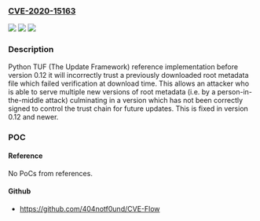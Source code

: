 ### [CVE-2020-15163](https://cve.mitre.org/cgi-bin/cvename.cgi?name=CVE-2020-15163)
![](https://img.shields.io/static/v1?label=Product&message=tuf&color=blue)
![](https://img.shields.io/static/v1?label=Version&message=%3C%200.12%20&color=brightgreen)
![](https://img.shields.io/static/v1?label=Vulnerability&message=CWE-863%3A%20Incorrect%20Authorization&color=brightgreen)

### Description

Python TUF (The Update Framework) reference implementation before version 0.12 it will incorrectly trust a previously downloaded root metadata file which failed verification at download time. This allows an attacker who is able to serve multiple new versions of root metadata (i.e. by a person-in-the-middle attack) culminating in a version which has not been correctly signed to control the trust chain for future updates. This is fixed in version 0.12 and newer.

### POC

#### Reference
No PoCs from references.

#### Github
- https://github.com/404notf0und/CVE-Flow

